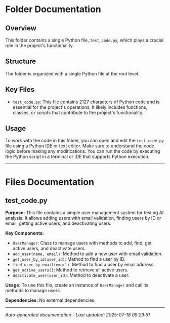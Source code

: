 # Folder Documentation

## Overview
This folder contains a single Python file, `test_code.py`, which plays a crucial role in the project's functionality.

## Structure
The folder is organized with a single Python file at the root level.

## Key Files
- `test_code.py`: This file contains 2127 characters of Python code and is essential for the project's operations. It likely includes functions, classes, or scripts that contribute to the project's functionality.

## Usage
To work with the code in this folder, you can open and edit the `test_code.py` file using a Python IDE or text editor. Make sure to understand the code logic before making any modifications. You can run the code by executing the Python script in a terminal or IDE that supports Python execution.

---

# Files Documentation

## test_code.py

**Purpose:** This file contains a simple user management system for testing AI analysis. It allows adding users with email validation, finding users by ID or email, getting active users, and deactivating users.

**Key Components:**
- `UserManager`: Class to manage users with methods to add, find, get active users, and deactivate users.
- `add_user(name, email)`: Method to add a new user with email validation.
- `get_user_by_id(user_id)`: Method to find a user by ID.
- `find_user_by_email(email)`: Method to find a user by email address.
- `get_active_users()`: Method to retrieve all active users.
- `deactivate_user(user_id)`: Method to deactivate a user.

**Usage:** To use this file, create an instance of `UserManager` and call its methods to manage users.

**Dependencies:** No external dependencies.

---
*Auto-generated documentation - Last updated: 2025-07-18 09:29:51*
